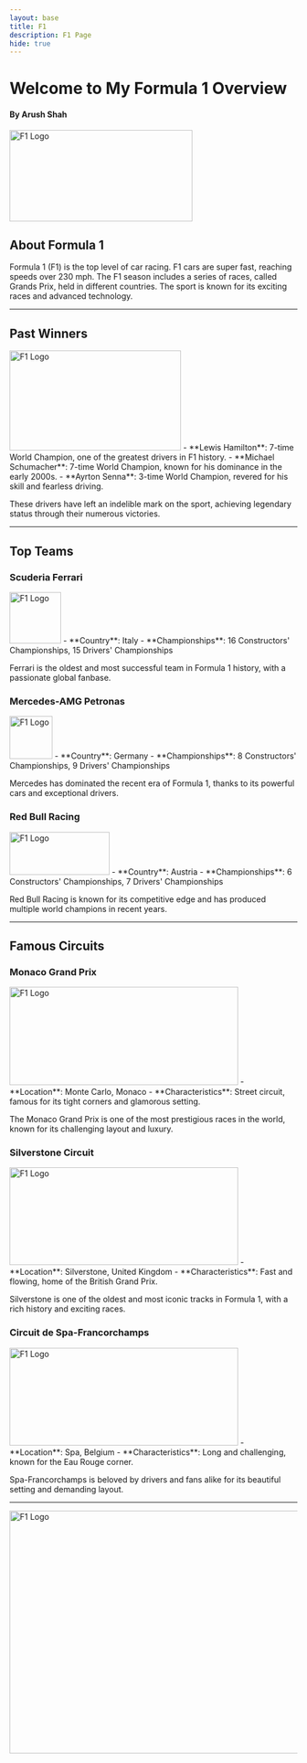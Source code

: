 ```yaml
---
layout: base
title: F1
description: F1 Page
hide: true
---
```


# Welcome to My Formula 1 Overview
#### By Arush Shah


<img src="https://1000logos.net/wp-content/uploads/2021/06/F1-logo.png" alt="F1 Logo" width="320" height="160"/>

## About Formula 1


Formula 1 (F1) is the top level of car racing. F1 cars are super fast, reaching speeds over 230 mph. The F1 season includes a series of races, called Grands Prix, held in different countries. The sport is known for its exciting races and advanced technology.

---

## Past Winners


<img src="https://cdn.shopify.com/s/files/1/0035/9877/8435/files/Michael_Schumacher_-_First_podium_with_Ferrari_1996_2048x2048.jpg?v=1614589922" alt="F1 Logo" width="300" height="175"/>
- **Lewis Hamilton**: 7-time World Champion, one of the greatest drivers in F1 history.
- **Michael Schumacher**: 7-time World Champion, known for his dominance in the early 2000s.
- **Ayrton Senna**: 3-time World Champion, revered for his skill and fearless driving.

These drivers have left an indelible mark on the sport, achieving legendary status through their numerous victories.

---

## Top Teams

### Scuderia Ferrari

<img src="https://seeklogo.com/images/F/ferrari-logo-7935CF173C-seeklogo.com.png" alt="F1 Logo" width="90" height="90"/>
- **Country**: Italy
- **Championships**: 16 Constructors' Championships, 15 Drivers' Championships

Ferrari is the oldest and most successful team in Formula 1 history, with a passionate global fanbase.

### Mercedes-AMG Petronas

<img src="https://logodownload.org/wp-content/uploads/2014/04/mercedes-benz-logo-1-1.png" alt="F1 Logo" width="75" height="75"/>
- **Country**: Germany
- **Championships**: 8 Constructors' Championships, 9 Drivers' Championships

Mercedes has dominated the recent era of Formula 1, thanks to its powerful cars and exceptional drivers.

### Red Bull Racing

<img src="https://pngimg.com/d/red_bull_PNG12.png" alt="F1 Logo" width="175" height="75"/>
- **Country**: Austria
- **Championships**: 6 Constructors' Championships, 7 Drivers' Championships

Red Bull Racing is known for its competitive edge and has produced multiple world champions in recent years.

---

## Famous Circuits

### Monaco Grand Prix

<img src="https://monaco-addict.com/wp-content/uploads/2023/04/MONACO-F1-CIRCUIT.jpg" alt="F1 Logo" width="400" height="171.428"/>
- **Location**: Monte Carlo, Monaco
- **Characteristics**: Street circuit, famous for its tight corners and glamorous setting.

The Monaco Grand Prix is one of the most prestigious races in the world, known for its challenging layout and luxury.

### Silverstone Circuit

<img src="https://motorsporttickets.com/blog/wp-content/uploads/2021/07/1018171584-LAT-20200809-GP2005_141002A09I9642.jpg" alt="F1 Logo" width="400" height="171.428"/>
- **Location**: Silverstone, United Kingdom
- **Characteristics**: Fast and flowing, home of the British Grand Prix.

Silverstone is one of the oldest and most iconic tracks in Formula 1, with a rich history and exciting races.

### Circuit de Spa-Francorchamps

<img src="https://static.wixstatic.com/media/3d8837_f5f3380545e0422eaf017220b2ae49f9~mv2.jpg/v1/fill/w_640,h_426,al_c,q_80,usm_0.66_1.00_0.01,enc_auto/3d8837_f5f3380545e0422eaf017220b2ae49f9~mv2.jpg" alt="F1 Logo" width="400" height="171.428"/>
- **Location**: Spa, Belgium
- **Characteristics**: Long and challenging, known for the Eau Rouge corner.

Spa-Francorchamps is beloved by drivers and fans alike for its beautiful setting and demanding layout.

---

<img src="https://pngimg.com/d/formula_1_PNG39.png" alt="F1 Logo" width="850" height="425"/>
